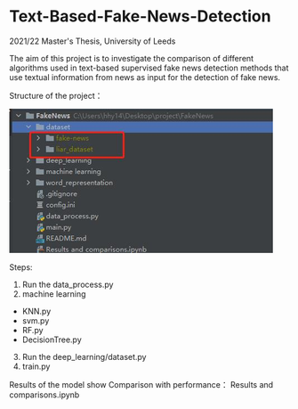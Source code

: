 # Text-Based-Fake-News-Detection
2021/22 Master's Thesis, University of Leeds

The aim of this project is to investigate the comparison of different algorithms used in text-based supervised fake news detection methods that use textual information from news as input for the detection of fake news. 

Structure of the project：

![Structure of the project](https://github.com/sc21hh/Text-Based-Fake-News-Detection/blob/main/images/1.jpg)

Steps:
1. Run the data_process.py
2. machine learning
  - KNN.py
  - svm.py
  - RF.py
  - DecisionTree.py
3. Run the deep_learning/dataset.py
4. train.py

Results of the model show Comparison with performance： Results and comparisons.ipynb
